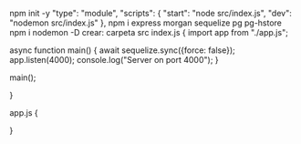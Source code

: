 npm init -y
 "type": "module",
  "scripts": {
    "start": "node src/index.js",
    "dev": "nodemon src/index.js"
  },
npm i express morgan sequelize pg pg-hstore
npm i nodemon -D
crear:
carpeta src
index.js {
  import app from "./app.js";

  async function main() {
    await sequelize.sync({force: false});
    app.listen(4000);
    console.log("Server on port 4000");
  }

  main();

  }

app.js {

 }



